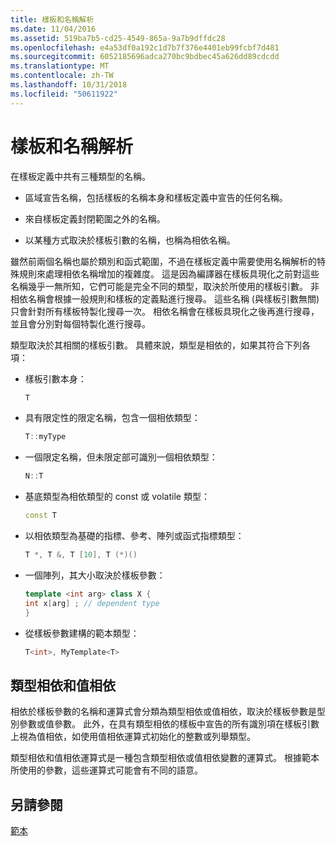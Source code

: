 ```yaml
---
title: 樣板和名稱解析
ms.date: 11/04/2016
ms.assetid: 519ba7b5-cd25-4549-865a-9a7b9dffdc28
ms.openlocfilehash: e4a53df0a192c1d7b7f376e4401eb99fcbf7d481
ms.sourcegitcommit: 6052185696adca270bc9bdbec45a626dd89cdcdd
ms.translationtype: MT
ms.contentlocale: zh-TW
ms.lasthandoff: 10/31/2018
ms.locfileid: "50611922"
---
```

# <a name="templates-and-name-resolution"></a>樣板和名稱解析

在樣板定義中共有三種類型的名稱。

- 區域宣告名稱，包括樣板的名稱本身和樣板定義中宣告的任何名稱。

- 來自樣板定義封閉範圍之外的名稱。

- 以某種方式取決於樣板引數的名稱，也稱為相依名稱。

雖然前兩個名稱也屬於類別和函式範圍，不過在樣板定義中需要使用名稱解析的特殊規則來處理相依名稱增加的複雜度。 這是因為編譯器在樣板具現化之前對這些名稱幾乎一無所知，它們可能是完全不同的類型，取決於所使用的樣板引數。 非相依名稱會根據一般規則和樣板的定義點進行搜尋。 這些名稱 (與樣板引數無關) 只會針對所有樣板特製化搜尋一次。 相依名稱會在樣板具現化之後再進行搜尋，並且會分別對每個特製化進行搜尋。

類型取決於其相關的樣板引數。 具體來說，類型是相依的，如果其符合下列各項：

- 樣板引數本身：

    ```cpp
    T
    ```

- 具有限定性的限定名稱，包含一個相依類型：

    ```cpp
    T::myType
    ```

- 一個限定名稱，但未限定部可識別一個相依類型：

    ```cpp
    N::T
    ```

- 基底類型為相依類型的 const 或 volatile 類型：

    ```cpp
    const T
    ```

- 以相依類型為基礎的指標、參考、陣列或函式指標類型：

    ```cpp
    T *, T &, T [10], T (*)()
    ```

- 一個陣列，其大小取決於樣板參數：

    ```cpp
    template <int arg> class X {
    int x[arg] ; // dependent type
    }
    ```

- 從樣板參數建構的範本類型：

    ```cpp
    T<int>, MyTemplate<T>
    ```

## <a name="type-dependence-and-value-dependence"></a>類型相依和值相依

相依於樣板參數的名稱和運算式會分類為類型相依或值相依，取決於樣板參數是型別參數或值參數。 此外，在具有類型相依的樣板中宣告的所有識別項在樣板引數上視為值相依，如使用值相依運算式初始化的整數或列舉類型。

類型相依和值相依運算式是一種包含類型相依或值相依變數的運算式。 根據範本所使用的參數，這些運算式可能會有不同的語意。

## <a name="see-also"></a>另請參閱

[範本](../cpp/templates-cpp.md)